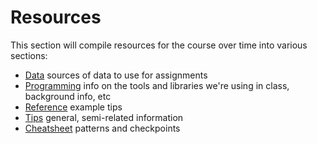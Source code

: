 # Resources

This section will compile resources for the course over time into various sections:

- [Data](datasets) sources of data to use for assignments
- [Programming](python) info on the tools and libraries we're using in class, background info, etc
- [Reference](references) example tips
- [Tips](tips) general, semi-related information
- [Cheatsheet](cheatsheet) patterns and checkpoints
